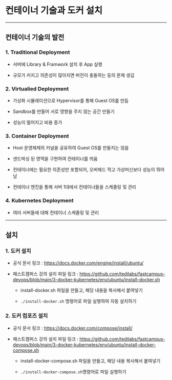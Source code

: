 
# 컨테이너 기술과 도커 설치

***

## 컨테이너 기술의 발전

### 1. Traditional Deployment
- 서버에 Library & Framwork 설치 후 App 실행

- 규모가 커지고 의존성이 많아지면 버전이 충돌하는 등의 문제 생김

### 2. Virtualied Deployment
- 가상화 시뮬레이션으로 Hypervisor를 통해 Guest OS를 만듬

- Sandbox를 만들어 서로 영향을 주지 않는 공간 만들기

- 성능이 떨어지고 비용 증가

### 3. Container Deployment
- Host 운영체제의 커널을 공유하여 Guest OS를 만들지는 않음

- 샌드박싱 된 영역을 구현하여 컨테이너를 띄움

- 컨테이너에는 필요한 의존성만 포함되어, 오버헤드 적고 가상머신보다 성능이 뛰어남

- 컨테이너 엔진을 통해 서버 1대에서 컨테이너들을 스케줄링 및 관리

### 4. Kubernetes Deployment
- 여러 서버들에 대해 컨테이너 스케줄링 및 관리

***

## 설치

### 1. 도커 설치
- 공식 문서 링크 : https://docs.docker.com/engine/install/ubuntu/

- 패스트캠퍼스 강의 설치 파일 링크 : https://github.com/tedilabs/fastcampus-devops/blob/main/3-docker-kubernetes/env/ubuntu/install-docker.sh

  - install-docker.sh 파일을 만들고, 해당 내용을 복사해서 붙여넣기

  - ```./install-docker.sh``` 명령어로 파일 실행하여 자동 설치하기

### 2. 도커 컴포즈 설치
- 공식 문서 링크 : https://docs.docker.com/compose/install/

- 패스트캠퍼스 강의 설치 파일 링크 : https://github.com/tedilabs/fastcampus-devops/blob/main/3-docker-kubernetes/env/ubuntu/install-docker-compose.sh

  - install-docker-compose.sh 파일을 만들고, 해당 내용 복사해서 붙여넣기

  - ```./install-docker-compose.sh```명령어로 파일 실행하기
